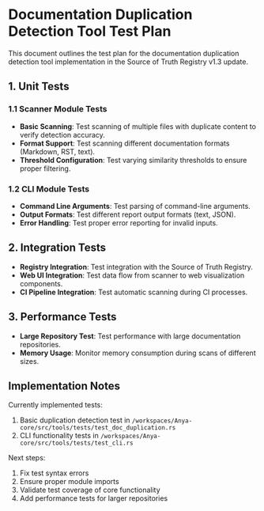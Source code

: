 # Documentation Duplication Detection Tool Test Plan

This document outlines the test plan for the documentation duplication detection tool implementation in the Source of Truth Registry v1.3 update.

## 1. Unit Tests

### 1.1 Scanner Module Tests

- **Basic Scanning**: Test scanning of multiple files with duplicate content to verify detection accuracy.
- **Format Support**: Test scanning different documentation formats (Markdown, RST, text).
- **Threshold Configuration**: Test varying similarity thresholds to ensure proper filtering.

### 1.2 CLI Module Tests

- **Command Line Arguments**: Test parsing of command-line arguments.
- **Output Formats**: Test different report output formats (text, JSON).
- **Error Handling**: Test proper error reporting for invalid inputs.

## 2. Integration Tests

- **Registry Integration**: Test integration with the Source of Truth Registry.
- **Web UI Integration**: Test data flow from scanner to web visualization components.
- **CI Pipeline Integration**: Test automatic scanning during CI processes.

## 3. Performance Tests

- **Large Repository Test**: Test performance with large documentation repositories.
- **Memory Usage**: Monitor memory consumption during scans of different sizes.

## Implementation Notes

Currently implemented tests:

1. Basic duplication detection test in `/workspaces/Anya-core/src/tools/tests/test_doc_duplication.rs`
2. CLI functionality tests in `/workspaces/Anya-core/src/tools/tests/test_cli.rs`

Next steps:

1. Fix test syntax errors
2. Ensure proper module imports
3. Validate test coverage of core functionality
4. Add performance tests for larger repositories

